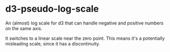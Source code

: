 d3-pseudo-log-scale
===================

An (almost) log scale for d3 that can handle negative and positive numbers on the same axis.

It switches to a linear scale near the zero point. This means it's a potentially misleading scale, since it has a discontinuity.